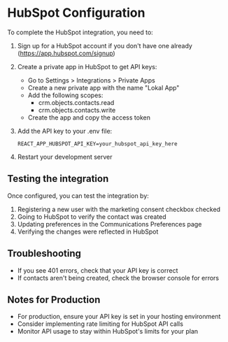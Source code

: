 # HubSpot Configuration
To complete the HubSpot integration, you need to:

1. Sign up for a HubSpot account if you don't have one already (https://app.hubspot.com/signup)
2. Create a private app in HubSpot to get API keys:
   - Go to Settings > Integrations > Private Apps
   - Create a new private app with the name "Lokal App"
   - Add the following scopes:
     - crm.objects.contacts.read
     - crm.objects.contacts.write
   - Create the app and copy the access token

3. Add the API key to your .env file:
   ```
   REACT_APP_HUBSPOT_API_KEY=your_hubspot_api_key_here
   ```

4. Restart your development server

## Testing the integration
Once configured, you can test the integration by:
1. Registering a new user with the marketing consent checkbox checked
2. Going to HubSpot to verify the contact was created
3. Updating preferences in the Communications Preferences page
4. Verifying the changes were reflected in HubSpot

## Troubleshooting
- If you see 401 errors, check that your API key is correct
- If contacts aren't being created, check the browser console for errors

## Notes for Production
- For production, ensure your API key is set in your hosting environment
- Consider implementing rate limiting for HubSpot API calls
- Monitor API usage to stay within HubSpot's limits for your plan